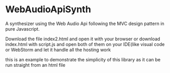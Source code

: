 # WebAudioApiSynth
A synthesizer using the Web Audio Api following the MVC design pattern in pure Javascript.


  Download the file index2.html  and open it with your browser
  or download index.html with script.js and open both of them on your IDE(like visual code or WebStorm and let it handle all the hosting work
  
  this is an example to demonstrate the simplicity of this library as it can be run straight from an html file

